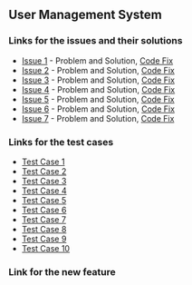 ## User Management System

### Links for the issues and their solutions
- [Issue 1](https://github.com/VamsiNayunipati/user_management_finalProject/issues/2) - Problem and Solution, [Code Fix](https://github.com/VamsiNayunipati/user_management_finalProject/commit/4821afe0e05296869d5863b129cee15b47f0a0f6)
- [Issue 2](https://github.com/VamsiNayunipati/user_management_finalProject/issues/3) - Problem and Solution, [Code Fix](https://github.com/VamsiNayunipati/user_management_finalProject/commit/4cb5ae7bc0d70a8650a022c9f9f6870c11e41c65)
- [Issue 3](https://github.com/VamsiNayunipati/user_management_finalProject/issues/6) - Problem and Solution, [Code Fix](https://github.com/VamsiNayunipati/user_management_finalProject/commit/05fe9794bc43ea917f7010b8745bc00abe059654)  
- [Issue 4](https://github.com/VamsiNayunipati/user_management_finalProject/issues/11) - Problem and Solution, [Code Fix](https://github.com/VamsiNayunipati/user_management_finalProject/commit/f6a7e026c1d66d9df229de42562fd7141b2bcd8a)
- [Issue 5](https://github.com/VamsiNayunipati/user_management_finalProject/issues/8) - Problem and Solution, [Code Fix]()
- [Issue 6](https://github.com/VamsiNayunipati/user_management_finalProject/issues/9) - Problem and Solution, [Code Fix]()
- [Issue 7](https://github.com/VamsiNayunipati/user_management_finalProject/issues/10) - Problem and Solution, [Code Fix]()


### Links for the test cases
- [Test Case 1](https://github.com/VamsiNayunipati/user_management_finalProject/commit/4bde505a0754bcaeb986ccffb53d60a12f145522)
- [Test Case 2](https://github.com/VamsiNayunipati/user_management_finalProject/commit/9257ad2b9d129a10fe3af6d5845cc595a2f976fa)
- [Test Case 3](https://github.com/VamsiNayunipati/user_management_finalProject/commit/ff965ddfac29728c73eafc58697dd5b05a875478)
- [Test Case 4](https://github.com/VamsiNayunipati/user_management_finalProject/commit/511834583ff80f7015e95b2bdd5d7864301ec4d7)
- [Test Case 5](https://github.com/VamsiNayunipati/user_management_finalProject/commit/444ba9e6813e25dce93bbc8db04694074603fbca)
- [Test Case 6](https://github.com/VamsiNayunipati/user_management_finalProject/commit/193664d6ae49a45a27f2c2b5896ca361c9c5cdc5)
- [Test Case 7]()
- [Test Case 8]()
- [Test Case 9]()
- [Test Case 10]()


### Link for the new feature
